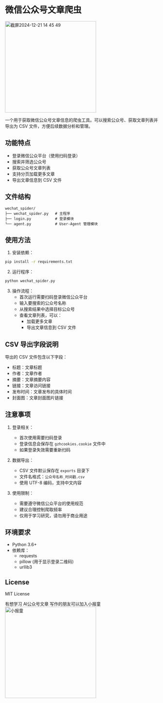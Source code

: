 # 微信公众号文章爬虫
<img width="300" alt="截屏2024-12-21 14 45 49" src="https://github.com/user-attachments/assets/3506502c-e162-42a0-933a-0b27f3844cc6" />

一个用于获取微信公众号文章信息的爬虫工具。可以搜索公众号、获取文章列表并导出为 CSV 文件，方便后续数据分析和管理。

## 功能特点

- 登录微信公众平台（使用扫码登录）
- 搜索并筛选公众号
- 获取公众号文章列表
- 支持分页加载更多文章
- 导出文章信息到 CSV 文件

## 文件结构

```
wechat_spider/
├── wechat_spider.py   # 主程序
├── login.py           # 登录模块
└── agent.py           # User-Agent 管理模块
```

## 使用方法

1. 安装依赖：
```bash
pip install -r requirements.txt
```

2. 运行程序：
```bash
python wechat_spider.py
```

3. 操作流程：
   - 首次运行需要扫码登录微信公众平台
   - 输入要搜索的公众号名称
   - 从搜索结果中选择目标公众号
   - 查看文章列表，可以：
     - 加载更多文章
     - 导出文章信息到 CSV 文件

## CSV 导出字段说明

导出的 CSV 文件包含以下字段：
- 标题：文章标题
- 作者：文章作者
- 摘要：文章摘要内容
- 链接：文章访问链接
- 发布时间：文章发布的具体时间
- 封面图：文章封面图片链接

## 注意事项

1. 登录相关：
   - 首次使用需要扫码登录
   - 登录信息会保存在 `gzhcookies.cookie` 文件中
   - 如果登录失效需要重新扫码

2. 数据导出：
   - CSV 文件默认保存在 `exports` 目录下
   - 文件名格式：`公众号名称_时间戳.csv`
   - 使用 UTF-8 编码，支持中文内容

3. 使用限制：
   - 需要遵守微信公众平台的使用规范
   - 建议合理控制爬取频率
   - 仅用于学习研究，请勿用于商业用途

## 环境要求

- Python 3.6+
- 依赖库：
  - requests
  - pillow (用于显示登录二维码)
  - urllib3

## License

MIT License

有想学习 AI公众号文章 写作的朋友可以加入小报童
<img width="300" alt="小报童" src="https://github.com/user-attachments/assets/4cfc78d7-e99d-447e-9cc6-24ac09315236" />

